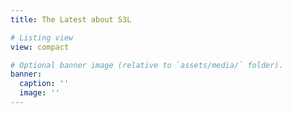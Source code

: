 ```yaml
---
title: The Latest about S3L

# Listing view
view: compact

# Optional banner image (relative to `assets/media/` folder).
banner:
  caption: ''
  image: ''
---
```

